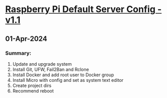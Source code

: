 <H1><u>Raspberry Pi Default Server Config - v1.1</u></H1>
<H2>01-Apr-2024</H2>
<h3>Summary:</h3>
<ol>
  <li>Update and upgrade system</li>
  <li>Install Git, UFW, Fail2Ban and Rclone</li>
  <li>Install Docker and add root user to Docker group</li>
  <li>Install Micro with config and set as system text editor</li>
  <li>Create project dirs</li>
  <li>Recommend reboot</li>
</ol>
